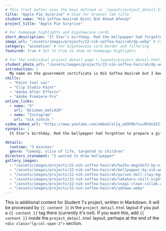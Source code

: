 ```yaml
---
# This front matter uses the keys defined in _layouts/project_detail.html
title: "Apple Pie Surprise" # Used for browser tab title
student_name: "Nik Soffea Hazirah Binti Nik Ahmad Afendy"
project_title: "Apple Pie Surprise"

# For homepage highlights and bigshowcase cards
short_description: "It Star’s birthday. Red the bellpepper had forgotten to prepare a gift for his dear friend. His sister suggested a homemade apple pie. Will this birthday gift turn out fine?"
image_url: "/assets/images/projects/22-nik-soffea-hazirah/dp.webp" # Card image
category: "animation" # For bigshowcase card border and filtering
featured: true # Set to true to show on homepage highlights

# For the individual project detail page (_layouts/project_detail.html)
student_photo_url: "/assets/images/projects/22-nik-soffea-hazirah/dp.webp"
introduction: |
  My name on the government certificate is Nik Soffea Hazirah but I been using Nik and spec as name to go by these days. I like special effects genre, drawings and dolls collecting.
skills:
  - "Paint tool sai"
  - "Clip Studio Paint"
  - "Adobe After Effects"
  - "Adobe Premiere Pro"
online_links:
  - name: "X"
    url: "@ciuman_mati420"
  - name: "Instagram"
    url: "nik_niknik_"
video_embed_url: "https://www.youtube.com/embed/alIq_wG9FNk?si=MtOoIKIImIkR8djl"
synopsis: |
  It Star’s birthday. Red the bellpepper had forgotten to prepare a gift for his dear friend. His sister suggested a homemade apple pie. Will this birthday gift turn out fine?

details:
  runtime: "3 minutes"
  genre: "Comedy, slice of life, targeted to children"
directors_statement: "I wanted to draw bellpepper"
gallery_images:
  - "/assets/images/projects/22-nik-soffea-hazirah/baihu-megido72-by-nik.webp"
  - "/assets/images/projects/22-nik-soffea-hazirah/bellpepper-by-nik.webp"
  - "/assets/images/projects/22-nik-soffea-hazirah/purson-doll-clay-mgd-72-by-nik.webp"
  - "/assets/images/projects/22-nik-soffea-hazirah/takaharu-chill-night.webp"
  - "/assets/images/projects/22-nik-soffea-hazirah/usagi-clown-collab.webp"
  - "/assets/images/projects/22-nik-soffea-hazirah/yehaww.webp"
---
```

<!-- You can add more content here in Markdown if needed, it will appear after the gallery -->
This is additional content for Student 1's project, written in Markdown.
It will be processed by `{{ content }}` in the `project_detail.html` layout if you put a `{{ content }}` tag there (currently it's not).
If you want this, add `{{ content }}` inside the `project_detail.html` layout, perhaps at the end of the `<div class="lg:col-span-2">` section.
